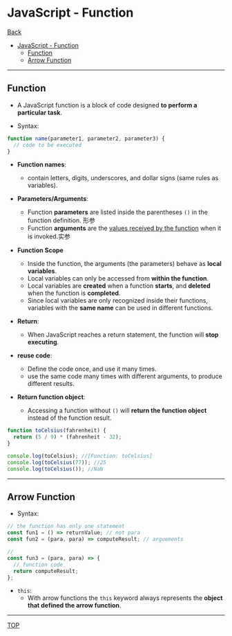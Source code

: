 # JavaScript - Function

[Back](../index.md)

- [JavaScript - Function](#javascript---function)
  - [Function](#function)
  - [Arrow Function](#arrow-function)

---

## Function

- A JavaScript function is a block of code designed **to perform a particular task**.

- Syntax:

```js
function name(parameter1, parameter2, parameter3) {
  // code to be executed
}
```

- **Function names**:

  - contain letters, digits, underscores, and dollar signs (same rules as variables).

- **Parameters/Arguments**:

  - Function **parameters** are listed inside the parentheses `()` in the function definition. 形参
  - Function **arguments** are the <u>values received by the function</u> when it is invoked.实参

- **Function Scope**

  - Inside the function, the arguments (the parameters) behave as **local variables**.
  - Local variables can only be accessed from **within the function**.
  - Local variables are **created** when a function **starts**, and **deleted** when the function is **completed**.
  - Since local variables are only recognized inside their functions, variables with the **same name** can be used in different functions.

- **Return**:

  - When JavaScript reaches a return statement, the function will **stop executing**.

- **reuse code**:

  - Define the code once, and use it many times.
  - use the same code many times with different arguments, to produce different results.

- **Return function object**:
  - Accessing a function without `()` will **return the function object** instead of the function result.

```js
function toCelsius(fahrenheit) {
  return (5 / 9) * (fahrenheit - 32);
}

console.log(toCelsius); //[Function: toCelsius]
console.log(toCelsius(77)); //25
console.log(toCelsius()); //NaN
```

---

## Arrow Function

- Syntax:

```js
// the function has only one statement
const fun1 = () => returnValue; // not para
const fun2 = (para, para) => computeResult; // arguements

//
const fun3 = (para, para) => {
  // function code
  return computeResult;
};
```

- `this`:
  - With arrow functions the `this` keyword always represents the **object that defined the arrow function**.

---

[TOP](#javascript---function)
